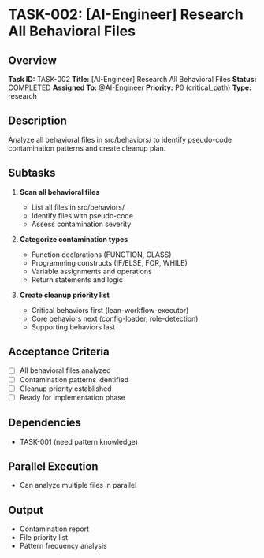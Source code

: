 # TASK-002: [AI-Engineer] Research All Behavioral Files

## Overview
**Task ID:** TASK-002
**Title:** [AI-Engineer] Research All Behavioral Files
**Status:** COMPLETED
**Assigned To:** @AI-Engineer
**Priority:** P0 (critical_path)
**Type:** research

## Description
Analyze all behavioral files in src/behaviors/ to identify pseudo-code contamination patterns and create cleanup plan.

## Subtasks
1. **Scan all behavioral files**
   - List all files in src/behaviors/
   - Identify files with pseudo-code
   - Assess contamination severity

2. **Categorize contamination types**
   - Function declarations (FUNCTION, CLASS)
   - Programming constructs (IF/ELSE, FOR, WHILE)
   - Variable assignments and operations
   - Return statements and logic

3. **Create cleanup priority list**
   - Critical behaviors first (lean-workflow-executor)
   - Core behaviors next (config-loader, role-detection)
   - Supporting behaviors last

## Acceptance Criteria
- [ ] All behavioral files analyzed
- [ ] Contamination patterns identified
- [ ] Cleanup priority established
- [ ] Ready for implementation phase

## Dependencies
- TASK-001 (need pattern knowledge)

## Parallel Execution
- Can analyze multiple files in parallel

## Output
- Contamination report
- File priority list
- Pattern frequency analysis